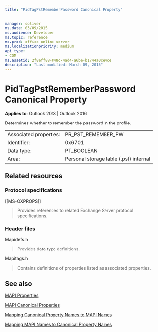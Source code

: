 ```yaml
---
title: "PidTagPstRememberPassword Canonical Property"
 
 
manager: soliver
ms.date: 03/09/2015
ms.audience: Developer
ms.topic: reference
ms.prod: office-online-server
ms.localizationpriority: medium
api_type:
- COM
ms.assetid: 2f8eff88-848c-4ad4-a6be-b1744a0ce4ce
description: "Last modified: March 09, 2015"
---
```


# PidTagPstRememberPassword Canonical Property

  
  
**Applies to**: Outlook 2013 | Outlook 2016 
  
Determines whether to remember the password in the profile.
  
|||
|:-----|:-----|
|Associated properties:  <br/> |PR_PST_REMEMBER_PW  <br/> |
|Identifier:  <br/> |0x6701  <br/> |
|Data type:  <br/> |PT_BOOLEAN  <br/> |
|Area:  <br/> |Personal storage table (.pst) internal  <br/> |
   
## Related resources

### Protocol specifications

[[MS-OXPROPS]] 
  
> Provides references to related Exchange Server protocol specifications.
    
### Header files

Mapidefs.h
  
> Provides data type definitions.
    
Mapitags.h
  
> Contains definitions of properties listed as associated properties.
    
## See also



[MAPI Properties](mapi-properties.md)
  
[MAPI Canonical Properties](mapi-canonical-properties.md)
  
[Mapping Canonical Property Names to MAPI Names](mapping-canonical-property-names-to-mapi-names.md)
  
[Mapping MAPI Names to Canonical Property Names](mapping-mapi-names-to-canonical-property-names.md)

